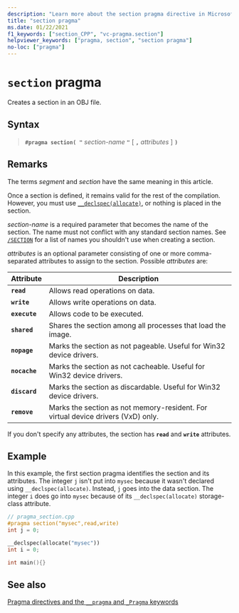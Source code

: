 ```yaml
---
description: "Learn more about the section pragma directive in Microsoft C/C++"
title: "section pragma"
ms.date: 01/22/2021
f1_keywords: ["section_CPP", "vc-pragma.section"]
helpviewer_keywords: ["pragma, section", "section pragma"]
no-loc: ["pragma"]
---
```

# `section` pragma

Creates a section in an OBJ file.

## Syntax

> **`#pragma section( "`** *section-name* **`"`** [ **`,`** *attributes* ] **`)`**

## Remarks

The terms *segment* and *section* have the same meaning in this article.

Once a section is defined, it remains valid for the rest of the compilation. However, you must use [`__declspec(allocate)`](../cpp/allocate.md), or nothing is placed in the section.

*section-name* is a required parameter that becomes the name of the section. The name must not conflict with any standard section names. See [`/SECTION`](../build/reference/section-specify-section-attributes.md) for a list of names you shouldn't use when creating a section.

*attributes* is an optional parameter consisting of one or more comma-separated attributes to assign to the section. Possible *attributes* are:

| Attribute | Description |
|--|--|
| **`read`** | Allows read operations on data. |
| **`write`** | Allows write operations on data. |
| **`execute`** | Allows code to be executed. |
| **`shared`** | Shares the section among all processes that load the image. |
| **`nopage`** | Marks the section as not pageable. Useful for Win32 device drivers. |
| **`nocache`** | Marks the section as not cacheable. Useful for Win32 device drivers. |
| **`discard`** | Marks the section as discardable. Useful for Win32 device drivers. |
| **`remove`** | Marks the section as not memory-resident. For virtual device drivers (V*x*D) only. |

If you don't specify any attributes, the section has **`read`** and **`write`** attributes.

## Example

In this example, the first section pragma identifies the section and its attributes. The integer `j` isn't put into `mysec` because it wasn't declared using `__declspec(allocate)`. Instead, `j` goes into the data section. The integer `i` does go into `mysec` because of its `__declspec(allocate)` storage-class attribute.

```cpp
// pragma_section.cpp
#pragma section("mysec",read,write)
int j = 0;

__declspec(allocate("mysec"))
int i = 0;

int main(){}
```

## See also

[Pragma directives and the `__pragma` and `_Pragma` keywords](./pragma-directives-and-the-pragma-keyword.md)

